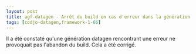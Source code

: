 ```yaml
---
layout: post
title: agf-datagen - Arrêt du build en cas d'erreur dans la génération datagen
tags: [codjo-datagen,framework-1-66]
---
```

Il a été constaté qu'une génération datagen rencontrant une erreur ne provoquait pas l'abandon du build.
Cela a été corrigé.